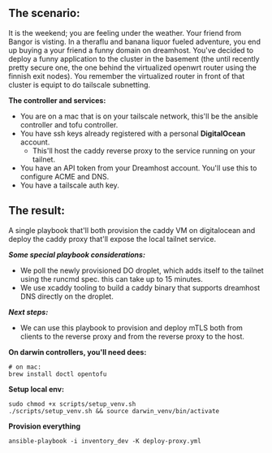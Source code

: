 
## The scenario:

It is the weekend; you are feeling under the weather.  Your friend from Bangor is visting.  In a theraflu and banana liquor fueled adventure, you end up buying a your friend a funny domain on dreamhost.  You've decided to deploy a funny application to the cluster in the basement (the until recently pretty secure one, the one behind the virtualized openwrt router using the finnish exit nodes).  You remember the virtualized router in front of that cluster is equipt to do tailscale subnetting. 

**The controller and services:**
- You are on a mac that is on your tailscale network, this'll be the ansible controller and tofu controller.  
- You have ssh keys already registered with a personal **DigitalOcean** account.
  - This'll host the caddy reverse proxy to the service running on your tailnet.  
- You have an API token from your Dreamhost account. You'll use this to configure ACME and DNS.
- You have a tailscale auth key.


## The result:
A single playbook that'll both provision the caddy VM on digitalocean and deploy the caddy proxy that'll expose the local tailnet service.  


***Some special playbook considerations:***
- We poll the newly provisioned DO droplet, which adds itself to the tailnet using the runcmd spec.  this can take up to 15 minutes.  
- We use xcaddy tooling to build a caddy binary that supports dreamhost DNS directly on the droplet.    


***Next steps:***
- We can use this playbook to provision and deploy mTLS both from clients to the reverse proxy and from the reverse proxy to the host. 


**On darwin controllers, you'll need dees:**
```shell
# on mac:
brew install doctl opentofu
```

**Setup local env:**
```shell
sudo chmod +x scripts/setup_venv.sh
./scripts/setup_venv.sh && source darwin_venv/bin/activate
```

**Provision everything**
```shell
ansible-playbook -i inventory_dev -K deploy-proxy.yml
```
